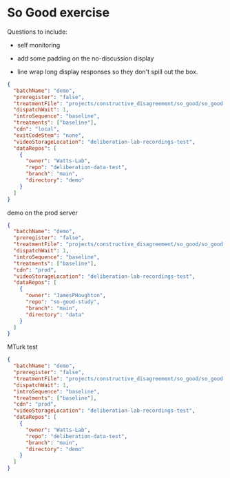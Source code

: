 # So Good exercise

Questions to include:

- self monitoring

- add some padding on the no-discussion display
- line wrap long display responses so they don't spill out the box.

```json
{
  "batchName": "demo",
  "preregister": "false",
  "treatmentFile": "projects/constructive_disagreement/so_good/so_good.treatments.yaml",
  "dispatchWait": 1,
  "introSequence": "baseline",
  "treatments": ["baseline"],
  "cdn": "local",
  "exitCodeStem": "none",
  "videoStorageLocation": "deliberation-lab-recordings-test",
  "dataRepos": [
    {
      "owner": "Watts-Lab",
      "repo": "deliberation-data-test",
      "branch": "main",
      "directory": "demo"
    }
  ]
}
```

demo on the prod server

```json
{
  "batchName": "demo",
  "preregister": "false",
  "treatmentFile": "projects/constructive_disagreement/so_good/so_good.treatments.yaml",
  "dispatchWait": 1,
  "introSequence": "baseline",
  "treatments": ["baseline"],
  "cdn": "prod",
  "videoStorageLocation": "deliberation-lab-recordings-test",
  "dataRepos": [
    {
      "owner": "JamesPHoughton",
      "repo": "so-good-study",
      "branch": "main",
      "directory": "data"
    }
  ]
}
```

MTurk test

```json
{
  "batchName": "demo",
  "preregister": "false",
  "treatmentFile": "projects/constructive_disagreement/so_good/so_good.treatments.yaml",
  "dispatchWait": 1,
  "introSequence": "baseline",
  "treatments": ["baseline"],
  "cdn": "prod",
  "videoStorageLocation": "deliberation-lab-recordings-test",
  "dataRepos": [
    {
      "owner": "Watts-Lab",
      "repo": "deliberation-data-test",
      "branch": "main",
      "directory": "demo"
    }
  ]
}
```
